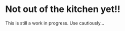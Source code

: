 <!--
 Copyright (c) 2023 Anthony Mugendi
 
 This software is released under the MIT License.
 https://opensource.org/licenses/MIT
-->

# Not out of the kitchen yet!!

This is still a work in progress. Use cautiously...